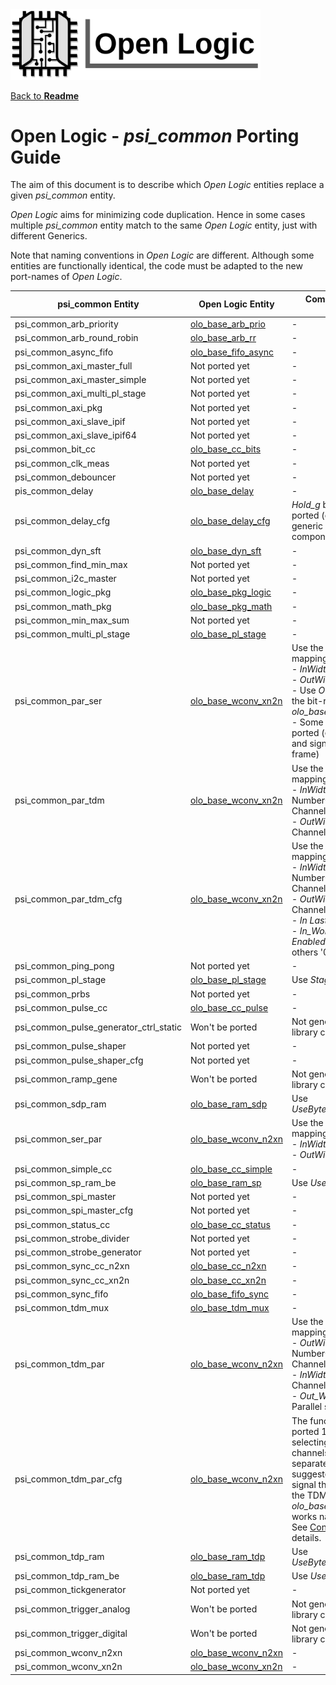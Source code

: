 <img src="../doc/Logo.png" alt="Logo" width="400">

[Back to **Readme**](../Readme.md)

# Open Logic - *psi_common* Porting Guide

The aim of this document is to describe which *Open Logic* entities replace a given *psi_common* entity. 

*Open Logic* aims for minimizing code duplication. Hence in some cases multiple *psi_common* entity match to the same *Open Logic* entity, just with different Generics. 

Note that naming conventions in *Open Logic* are different. Although some entities are functionally identical, the code must be adapted to the new port-names of *Open Logic*.

| psi_common Entity                      | Open Logic Entity                                    | Comments / Generic Values                                    |
| -------------------------------------- | ---------------------------------------------------- | ------------------------------------------------------------ |
| psi_common_arb_priority                | [olo_base_arb_prio](./base/olo_base_arb_prio.md)     | -                                                            |
| psi_common_arb_round_robin             | [olo_base_arb_rr](./base/olo_base_arb_rr.md)         | -                                                            |
| psi_common_async_fifo                  | [olo_base_fifo_async](./base/olo_base_fifo_async.md) | -                                                            |
| psi_common_axi_master_full             | Not ported yet                                       | -                                                            |
| psi_common_axi_master_simple           | Not ported yet                                       | -                                                            |
| psi_common_axi_multi_pl_stage          | Not ported yet                                       | -                                                            |
| psi_common_axi_pkg                     | Not ported yet                                       | -                                                            |
| psi_common_axi_slave_ipif              | Not ported yet                                       | -                                                            |
| psi_common_axi_slave_ipif64            | Not ported yet                                       | -                                                            |
| psi_common_bit_cc                      | [olo_base_cc_bits](./base/olo_base_cc_bits.md)       | -                                                            |
| psi_common_clk_meas                    | Not ported yet                                       | -                                                            |
| psi_common_debouncer                   | Not ported yet                                       | -                                                            |
| pis_common_delay                       | [olo_base_delay](./base/olo_base_delay.md)           | -                                                            |
| psi_common_delay_cfg                   | [olo_base_delay_cfg](./base/olo_base_delay_cfg.md)   | *Hold_g* behavior is not ported (considered as not generic enough for a library component). |
| psi_common_dyn_sft                     | [olo_base_dyn_sft](./base/olo_base_dyn_sft.md)       | -                                                            |
| psi_common_find_min_max                | Not ported yet                                       | -                                                            |
| psi_common_i2c_master                  | Not ported yet                                       | -                                                            |
| psi_common_logic_pkg                   | [olo_base_pkg_logic](./base/olo_base_pkg_logic.md)   | -                                                            |
| psi_common_math_pkg                    | [olo_base_pkg_math](./base/olo_base_pkg_math.md)     | -                                                            |
| psi_common_min_max_sum                 | Not ported yet                                       | -                                                            |
| psi_common_multi_pl_stage              | [olo_base_pl_stage](./base/olo_base_pl_stage.md)     | -                                                            |
| psi_common_par_ser                     | [olo_base_wconv_xn2n](./base/olo_base_wconv_xn2n.md) | Use the following mappings:<br />- *InWidth_g* = Width<br />- *OutWidth_g* = 1<br />- Use *Out_Ready* to control the bit-rate (e.g. through *olo_base_strobe_generator*)<br />- Some features are not 1:1 ported (e.g. overrun control and signalling start of frame) |
| psi_common_par_tdm                     | [olo_base_wconv_xn2n](./base/olo_base_wconv_xn2n.md) | Use the following mappings:<br />- *InWidth_g* = NumberOfChannels x ChannelWidth<br />- *OutWidth_g* = ChannelWidth |
| psi_common_par_tdm_cfg                 | [olo_base_wconv_xn2n](./base/olo_base_wconv_xn2n.md) | Use the following mappings:<br />- *InWidth_g* = NumberOfChannels x ChannelWidth<br />- *OutWidth_g* = ChannelWidth<br />- *In Last* = '1'<br />- *In_WordEna* = Lowest *EnabledChannels*  bits '1', others '0' |
| psi_common_ping_pong                   | Not ported yet                                       | -                                                            |
| psi_common_pl_stage                    | [olo_base_pl_stage](./base/olo_base_pl_stage.md)     | Use *Stages_g*=1                                             |
| psi_common_prbs                        | Not ported yet                                       | -                                                            |
| psi_common_pulse_cc                    | [olo_base_cc_pulse](./base/olo_base_cc_pulse.md)     | -                                                            |
| psi_common_pulse_generator_ctrl_static | Won't be ported                                      | Not generic enough for a library component                   |
| psi_common_pulse_shaper                | Not ported yet                                       | -                                                            |
| psi_common_pulse_shaper_cfg            | Not ported yet                                       | -                                                            |
| psi_common_ramp_gene                   | Won't be ported                                      | Not generic enough for a library component                   |
| psi_common_sdp_ram                     | [olo_base_ram_sdp](./base/olo_base_ram_sdp.md)       | Use *UseByteEnable_g*=False                                  |
| psi_common_ser_par                     | [olo_base_wconv_n2xn](./base/olo_base_wconv_n2xn.md) | Use the following mappings:<br />- *InWidth_g* = 1<br />- *OutWidth_g* = Width<br /> |
| psi_common_simple_cc                   | [olo_base_cc_simple](./base/olo_base_cc_simple.md)   | -                                                            |
| psi_common_sp_ram_be                   | [olo_base_ram_sp](./base/olo_base_ram_sp.md)         | Use *UseByteEnable_g*=True                                   |
| psi_common_spi_master                  | Not ported yet                                       | -                                                            |
| psi_common_spi_master_cfg              | Not ported yet                                       | -                                                            |
| psi_common_status_cc                   | [olo_base_cc_status](./base/olo_base_cc_status.md)   | -                                                            |
| psi_common_strobe_divider              | Not ported yet                                       | -                                                            |
| psi_common_strobe_generator            | Not ported yet                                       | -                                                            |
| psi_common_sync_cc_n2xn                | [olo_base_cc_n2xn](./base/olo_base_cc_n2xn.md)       | -                                                            |
| psi_common_sync_cc_xn2n                | [olo_base_cc_xn2n](./base/olo_base_cc_xn2n.md)       | -                                                            |
| psi_common_sync_fifo                   | [olo_base_fifo_sync](./base/olo_base_fifo_sync.md)   | -                                                            |
| psi_common_tdm_mux                     | [olo_base_tdm_mux](./base/olo_base_tdm_mux.md)       | -                                                            |
| psi_common_tdm_par                     | [olo_base_wconv_n2xn](./base/olo_base_wconv_n2xn.md) | Use the following mappings:<br />- *OutWidth_g* = NumberOfChannels x ChannelWidth<br />- *InWidth_g* = ChannelWidth<br />- *Out_WordEna* = *keep* on Parallel side |
| psi_common_tdm_par_cfg                 | [olo_base_wconv_n2xn](./base/olo_base_wconv_n2xn.md) | The functionality is not ported 1:1. Instead of selecting the number of channels through a separate signal, it is suggested to use *In_Last* to signal the last channel of the TDM input. This way *olo_base_wconv_n2xn* works naturally.<br>See [Conventions](./Conventions.md) for details. |
| psi_common_tdp_ram                     | [olo_base_ram_tdp](./base/olo_base_ram_tdp.md)       | Use *UseByteEnable_g*=False                                  |
| psi_common_tdp_ram_be                  | [olo_base_ram_tdp](./base/olo_base_ram_tdp.md)       | Use *UseByteEnable_g*=True                                   |
| psi_common_tickgenerator               | Not ported yet                                       | -                                                            |
| psi_common_trigger_analog              | Won't be ported                                      | Not generic enough for a library component                   |
| psi_common_trigger_digital             | Won't be ported                                      | Not generic enough for a library component                   |
| psi_common_wconv_n2xn                  | [olo_base_wconv_n2xn](./base/olo_base_wconv_n2xn.md) | -                                                            |
| psi_common_wconv_xn2n                  | [olo_base_wconv_xn2n](./base/olo_base_wconv_xn2n.md) | -                                                            |

